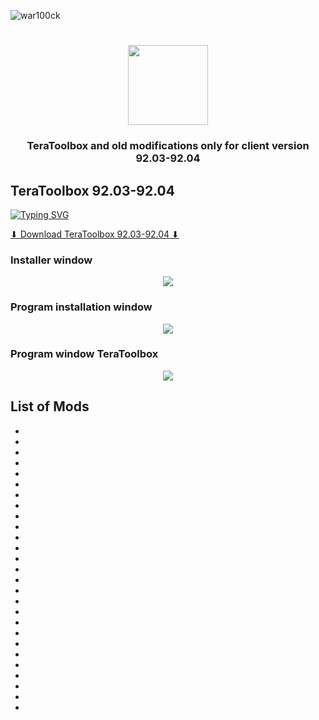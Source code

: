 <p align="left"> <img src="https://komarev.com/ghpvc/?username=war100ck&label=Profile%20views&color=0e75b6&style=flat" alt="war100ck" /> </p>
<h1 align="center"><img src="https://i.pinimg.com/originals/a3/e6/1e/a3e61e0dadf41f004c6b08a49cb264f0.gif" width="128"></h1>
<h3 align="center">TeraToolbox and old modifications only for client version 92.03-92.04</h3>

## TeraToolbox 92.03-92.04
[![Typing SVG](https://readme-typing-svg.herokuapp.com?color=5ABDF7&center=%D0%9B%D0%9E%D0%96%D0%AC&vCenter=%D0%9B%D0%9E%D0%96%D0%AC&width=650&height=35&lines=%E2%86%93+Download+TeraToolbox+you+can+follow+the+link+below+%E2%86%93)](https://git.io/typing-svg)

[⬇ Download TeraToolbox 92.03-92.04 ⬇ ](https://drive.google.com/file/d/1PVa8EkXZmhuuxjf4NVyy9HMx94VwRHno/view?usp=sharing)

<h3 align="left">Installer window</h3>
<p align="center"><img src="https://i.imgur.com/gD9EjWy.png"/>

<h3 align="left">Program installation window</h3>
<p align="center"><img src="https://i.imgur.com/miW1J4T.png"/>

<h3 align="left">Program window TeraToolbox</h3>
<p align="center"><img src="https://i.imgur.com/6H3Vyxs.png"/>

## List of Mods
- 
- 
- 
- 
- 
- 
- 
- 
- 
- 
- 
- 
- 
- 
- 
- 
- 
- 
- 
- 
- 
- 
- 
- 
- 
- 
- 
